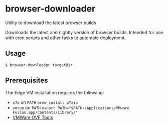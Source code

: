 # browser-downloader

Utility to download the latest browser builds

Downloads the latest and nightly version of browser builds.
Intended for use with cron scripts and other tasks to automate deployment.

## Usage

```
$ browser-downloader targetDir
```


## Prerequisites

The Edge VM installation requires the following:

- `z7a` on `PATH`
  `brew install p7zip`
- `vmrun` on `PATH`
  `export PATH="$PATH:/Applications/VMware Fusion.app/Contents/Library/"`
- [VMWare OVF Tools](https://www.vmware.com/support/developer/ovf/)
